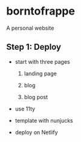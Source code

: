 # borntofrappe

A personal website

## Step 1: Deploy

- start with three pages

  1. landing page

  2. blog

  3. blog post

- use 11ty

- template with nunjucks

- deploy on Netlify
